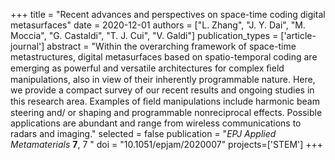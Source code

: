 +++
title = "Recent advances and perspectives on space-time coding digital metasurfaces"
date = 2020-12-01
authors = ["L. Zhang", "J. Y. Dai", "M. Moccia", "G. Castaldi", "T. J. Cui", "V. Galdi"]
publication_types = ['article-journal']
abstract = "Within the overarching framework of space-time metastructures, digital metasurfaces based on spatio-temporal coding are emerging as powerful and versatile architectures for complex ﬁeld manipulations, also in view of their inherently programmable nature. Here, we provide a compact survey of our recent results and ongoing studies in this research area. Examples of ﬁeld manipulations include harmonic beam steering and/ or shaping and programmable nonreciprocal effects. Possible applications are abundant and range from wireless communications to radars and imaging."
selected = false
publication = "*EPJ Applied Metamaterials* **7**, 7 "
doi = "10.1051/epjam/2020007"
projects=['STEM']
+++
